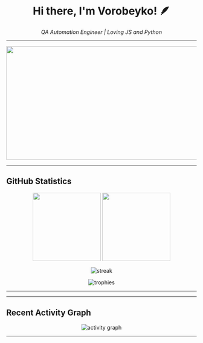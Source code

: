 <!--
  Welcome! This README is meant to be placed in your
  GitHub profile repository: https://github.com/Vorobeyko/Vorobeyko
-->

<h1 align="center">Hi there, I'm Vorobeyko! 🪶</h1>
<p align="center">
  <i>QA Automation Engineer | Loving JS and Python</i>
</p>

---

<!-- Optional: Add a fun banner or GIF -->
<p align="center">
  <img src="https://media.giphy.com/media/f3iwJFOVOwuy7K6FFw/giphy.gif" width="600" height="300"/>
</p>

<!-- Social badges: Twitter, LinkedIn, Telegram, etc. Update them as needed 
<p align="center">
  <a href="https://twitter.com/YOUR_TWITTER">
    <img src="https://img.shields.io/badge/Twitter-1DA1F2.svg?style=for-the-badge&logo=twitter&logoColor=white" />
  </a>
  <a href="https://linkedin.com/in/YOUR_LINKEDIN">
    <img src="https://img.shields.io/badge/LinkedIn-0A66C2.svg?style=for-the-badge&logo=linkedin&logoColor=white" />
  </a>
  <a href="https://t.me/YOUR_TELEGRAM">
    <img src="https://img.shields.io/badge/Telegram-0088cc.svg?style=for-the-badge&logo=telegram&logoColor=white" />
  </a>
</p>
-->
---

## GitHub Statistics

<!-- GitHub Stats by Anurag -->
<p align="center">
  <img src="https://github-readme-stats.vercel.app/api?username=Vorobeyko&show_icons=true&theme=tokyonight" height="180px"/>
  <img src="https://github-readme-stats.vercel.app/api/top-langs/?username=Vorobeyko&layout=compact&theme=tokyonight" height="180px"/>
</p>

<!-- GitHub Streak by DenverCoder1 -->
<p align="center">
  <img src="https://github-readme-streak-stats.herokuapp.com?user=Vorobeyko&theme=tokyonight" alt="streak"/>
</p>

<!-- Trophies by ryo-ma -->
<p align="center">
  <img src="https://github-profile-trophy.vercel.app/?username=Vorobeyko&theme=nord&row=1&column=7" alt="trophies"/>
</p>

---
<!-- 
## Coding Activity (WakaTime)

Replace 'YOUR_WAKATIME_USERNAME' with your actual WakaTime username. 
     You may also need to set up a WakaTime API key in your GitHub repo if you want 
     a private stats display. Check WakaTime docs for details.

<p align="center">
  <img src="https://github-readme-stats.vercel.app/api/wakatime?username=YOUR_WAKATIME_USERNAME&theme=tokyonight" alt="WakaTime stats" />
</p>
-->
---

## Recent Activity Graph

<!-- Animated contribution graph by Ashutosh00710. 
     Make sure you have GitHub Actions enabled and check the project's README for setup instructions:
     https://github.com/Ashutosh00710/github-readme-activity-graph
-->
<p align="center">
  <img src="https://github-readme-activity-graph.vercel.app/graph?username=Vorobeyko&theme=react-dark" alt="activity graph"/>
</p>

---
<!--
## Random Cat (for fun)

<p align="center">
  <img src="https://cataas.com/cat?width=400&height=300&random" alt="Random Cat"/>
</p>

---

## Quote of the Day

<p align="center">
  <img src="https://quotes-github-readme.vercel.app/api?type=horizontal&theme=dark" alt="Quote"/>
</p>

---
-->
<!--
## Contact Me

- **Email**: [your-email@example.com](mailto:your-email@example.com)
- **LinkedIn**: [linkedin.com/in/YOUR_LINKEDIN](https://linkedin.com/in/YOUR_LINKEDIN)
- **Telegram**: [@YOUR_TELEGRAM](https://t.me/YOUR_TELEGRAM)
-->
